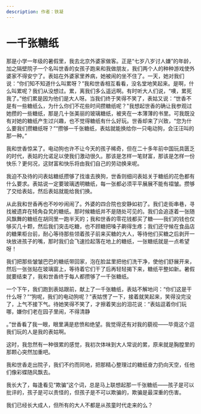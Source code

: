 ```yaml
---
description: 作者：铁凝
---
```


# 一千张糖纸

那是小学一年级的暑假里，我去北京外婆家做客。正是“七岁八岁讨人嫌”的年龄，加之隔壁院子一个名叫世香的女孩子跑来和我做朋友，我们两个人的种种游戏使外婆家不得安宁了。表姑在外婆家里养病，她被闹的坐不住了。一天，她对我们说：“你们知不知道什么叫累呀？”我和世香相互看看，没名堂地笑起来。是啊，什么叫累呢？我们从没想过。累，离我们多么遥远啊。有时听大人们说，“噢，累死我了。”他们累是因为他们是大人呀。当我们终于笑得不笑了，表姑又说：“世香不是有一些糖纸么，为什么你们不花些时间攒糖纸呢？"我想起世香的确让我参观过她攒的一些糖纸，那是几十张美丽的玻璃糖纸，被夹在一本薄薄的书里。可我既没有对她的糖纸产生过兴趣，也不觉得糖纸有什么好玩。世香却来了兴致，“您为什么要我们攒糖纸呀？”“攒够一千张糖纸，表姑就能换给你一只电动狗，会汪汪叫的那一种。”

我和世香惊呆了。电动狗也许不让今天的孩子稀奇，但在二十多年前中国玩具匮乏的时代，表姑的允诺足以使我们激动很久。那该是怎样一笔财富，那该是怎样一份快乐？更何况，这财富和快乐将由我们自己的劳动换来呢。

我迫不及待的问表姑糖纸攒够了找谁去换狗，世香则细问表姑关于糖纸的花色都有什么要求。表姑说一定要玻璃透明糖纸，每一张都必须平平展展不能有褶皱。攒够了交给表姑，然后表姑就能给我们换。

从此我和世香再也不吵吵闹闹了。外婆的四合院也安静如初了。我们走街串巷，寻找被遗弃在犄角旮旯的糖纸。那时候糖纸并不是随处可见的。我们会追逐着一张随风飘舞的糖纸在胡同里一跑半天的；我和世香的零花钱都买了糖——我们的钱也仅够买几十颗，然后我们突击吃糖，也不顾糖把嗓子齁得生疼；我们还守候在食品店的糖果柜台前，耐心等待那些领着孩子前来买糖的大人，等待他们买糖之后剥开一块放进孩子的嘴，那时我们会飞速捡起落在地上的糖纸，一张糖纸就是一点希望呀！

我们把那些皱皱巴巴的糖纸带回家，泡在脸盆里把他们洗干净，使他们舒展开来，然后一张张贴在玻璃窗上，等待着它们干了后再轻轻揭下来，糖纸平整如新。暑假就要结束了，我和世香终于每人都攒够了一千张糖纸。

一个下午，我们跑到表姑跟前，献上了一千张糖纸，表姑不解地问：“你们这是干什么呀？”“狗呢，我们的电动狗呢？”表姑愣了一下，接着就笑起来，笑得没完没了，上气不接下气。待她笑得不笑了，才擦着笑出的泪花说：“表姑逗着你们玩哪，嫌你们老在园子里闹，不得清静

。”世香看了我一眼，眼里满是悲愤和绝望。我觉得还有对我的藐视——毕竟这个逗我们玩的人是我的表姑啊。

这时，我忽然有一种很累的感觉，我初次体味到大人常说的累，原来就是胸膛里的那颗心突然加重吧。

我和世香走出院子，我们不约而同地，把那精心整理过的糖纸奋力扔向天空，任他们像彩蝶随风飘去。

我长大了，每逢看见“欺骗”这个词，总是马上联想起那一千张糖纸——孩子是可以批评的，孩子是可以责怪的，但孩子是不可以欺骗的，欺骗是最深重的伤害。

我们已经长大成人，但所有的大人不都是从孩童时代走来的么？
